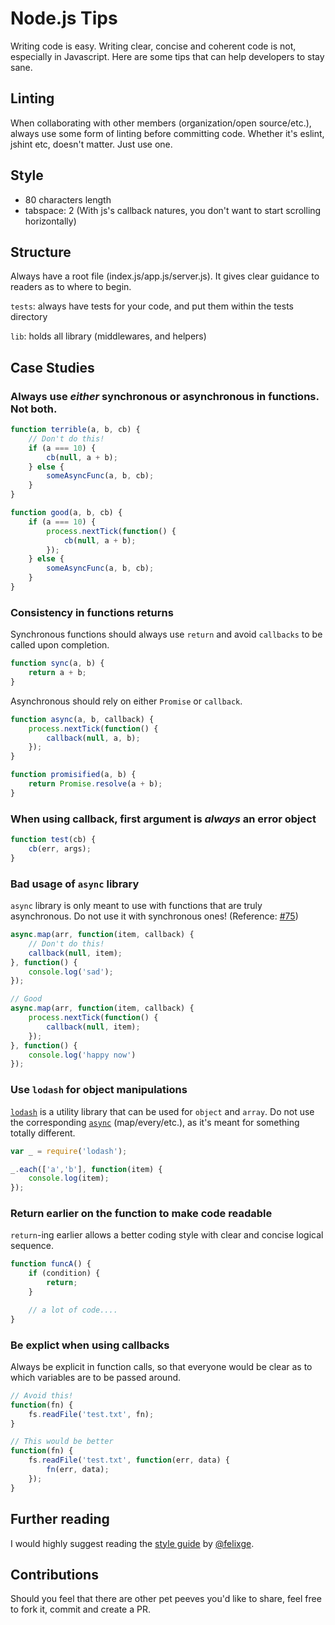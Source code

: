 Node.js Tips
======

Writing code is easy. Writing clear, concise and coherent code is not, especially in Javascript. Here are some tips that can help developers to stay sane.

## Linting

When collaborating with other members (organization/open source/etc.), always use some form of linting before committing code. Whether it's eslint, jshint etc, doesn't matter. Just use one.

## Style

- 80 characters length
- tabspace: 2 (With js's callback natures, you don't want to start scrolling horizontally)

## Structure

Always have a root file (index.js/app.js/server.js). It gives clear guidance to readers as to where to begin.

`tests`: always have tests for your code, and put them within the tests directory

`lib`: holds all library (middlewares, and helpers)

## Case Studies

### Always use _either_ synchronous or asynchronous in functions. Not both.

```js
function terrible(a, b, cb) {
	// Don't do this!
	if (a === 10) {
		cb(null, a + b);
	} else {
		someAsyncFunc(a, b, cb);
	}
}

function good(a, b, cb) {
	if (a === 10) {
		process.nextTick(function() {
			cb(null, a + b);
		});
	} else {
		someAsyncFunc(a, b, cb);
	}
}
```

### Consistency in functions returns

Synchronous functions should always use `return` and avoid `callbacks` to be called upon completion.

```js
function sync(a, b) {
	return a + b;
}
```

Asynchronous should rely on either `Promise` or `callback`.

```js
function async(a, b, callback) {
	process.nextTick(function() {
		callback(null, a, b);
	});
}

function promisified(a, b) {
	return Promise.resolve(a + b);
}
```

### When using callback, first argument is _always_ an error object

```js
function test(cb) {
	cb(err, args);
}
```

### Bad usage of `async` library

`async` library is only meant to use with functions that are truly asynchronous. Do not use it with synchronous ones!
(Reference: [#75](https://github.com/caolan/async/issues/75))

```js
async.map(arr, function(item, callback) {
	// Don't do this!
	callback(null, item);
}, function() {
	console.log('sad');
});

// Good
async.map(arr, function(item, callback) {
	process.nextTick(function() {
		callback(null, item);
	});
}, function() {
	console.log('happy now')
});
```

### Use `lodash` for object manipulations

[`lodash`](https://lodash.com/) is a utility library that can be used for `object` and `array`. Do not use the corresponding [`async`](https://github.com/caolan/async) (map/every/etc.), as it's meant for something totally different.

```js
var _ = require('lodash');

_.each(['a','b'], function(item) {
	console.log(item);
});
```

### Return earlier on the function to make code readable

`return`-ing earlier allows a better coding style with clear and concise logical sequence.

```js
function funcA() {
	if (condition) {
		return;
	}

	// a lot of code....
}
```

### Be explict when using callbacks

Always be explicit in function calls, so that everyone would be clear as to
which variables are to be passed around.

```js
// Avoid this!
function(fn) {
	fs.readFile('test.txt', fn);
}

// This would be better
function(fn) {
	fs.readFile('test.txt', function(err, data) {
		fn(err, data);
	});
}
```

## Further reading

I would highly suggest reading the [style guide](https://github.com/felixge/node-style-guide) by [@felixge](https://github.com/felixge).

## Contributions

Should you feel that there are other pet peeves you'd like to share, feel free to fork it, commit and create a PR.
